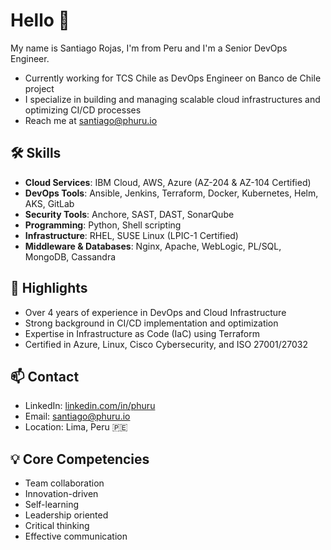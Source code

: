 # Hello 👋

My name is Santiago Rojas, I'm from Peru and I'm a Senior DevOps Engineer.

- Currently working for TCS Chile as DevOps Engineer on Banco de Chile project
- I specialize in building and managing scalable cloud infrastructures and optimizing CI/CD processes
- Reach me at santiago@phuru.io

## 🛠️ Skills

- **Cloud Services**: IBM Cloud, AWS, Azure (AZ-204 & AZ-104 Certified)
- **DevOps Tools**: Ansible, Jenkins, Terraform, Docker, Kubernetes, Helm, AKS, GitLab
- **Security Tools**: Anchore, SAST, DAST, SonarQube
- **Programming**: Python, Shell scripting
- **Infrastructure**: RHEL, SUSE Linux (LPIC-1 Certified)
- **Middleware & Databases**: Nginx, Apache, WebLogic, PL/SQL, MongoDB, Cassandra

## 🌟 Highlights

- Over 4 years of experience in DevOps and Cloud Infrastructure
- Strong background in CI/CD implementation and optimization
- Expertise in Infrastructure as Code (IaC) using Terraform
- Certified in Azure, Linux, Cisco Cybersecurity, and ISO 27001/27032

## 📫 Contact

- LinkedIn: [linkedin.com/in/phuru](https://linkedin.com/in/phuru)
- Email: santiago@phuru.io
- Location: Lima, Peru 🇵🇪

## 💡 Core Competencies

- Team collaboration
- Innovation-driven
- Self-learning
- Leadership oriented
- Critical thinking
- Effective communication